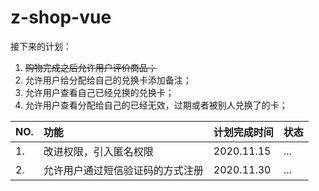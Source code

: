# z-shop-vue

接下来的计划：

1.    ~~购物完成之后允许用户评价商品；~~
1.    允许用户给分配给自己的兑换卡添加备注；
1.    允许用户查看自己已经兑换的兑换卡；
1.    允许用户查看分配给自己的已经无效，过期或者被别人兑换了的卡；

|NO.|功能|计划完成时间|状态|
|:----|:----|:----|:----|
|1.|改进权限，引入匿名权限|2020.11.15|...|
|2.|允许用户通过短信验证码的方式注册|2020.11.30|...|
